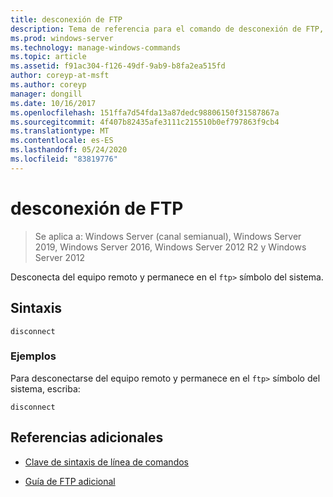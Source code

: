 ```yaml
---
title: desconexión de FTP
description: Tema de referencia para el comando de desconexión de FTP, que se desconecta del equipo remoto y conserva el símbolo del sistema FTP.
ms.prod: windows-server
ms.technology: manage-windows-commands
ms.topic: article
ms.assetid: f91ac304-f126-49df-9ab9-b8fa2ea515fd
author: coreyp-at-msft
ms.author: coreyp
manager: dongill
ms.date: 10/16/2017
ms.openlocfilehash: 151ffa7d54fda13a87dedc98806150f31587867a
ms.sourcegitcommit: 4f407b82435afe3111c215510b0ef797863f9cb4
ms.translationtype: MT
ms.contentlocale: es-ES
ms.lasthandoff: 05/24/2020
ms.locfileid: "83819776"
---
```

# <a name="ftp-disconnect"></a>desconexión de FTP

> Se aplica a: Windows Server (canal semianual), Windows Server 2019, Windows Server 2016, Windows Server 2012 R2 y Windows Server 2012

Desconecta del equipo remoto y permanece en el `ftp>` símbolo del sistema.

## <a name="syntax"></a>Sintaxis

```
disconnect
```

### <a name="examples"></a>Ejemplos

Para desconectarse del equipo remoto y permanece en el `ftp>` símbolo del sistema, escriba:

```
disconnect
```

## <a name="additional-references"></a>Referencias adicionales

- [Clave de sintaxis de línea de comandos](command-line-syntax-key.md)

- [Guía de FTP adicional](https://docs.microsoft.com/previous-versions/orphan-topics/ws.10/cc756013(v=ws.10))